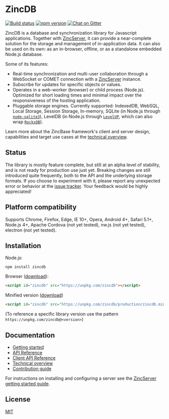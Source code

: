 # ZincDB

[![Build status](https://travis-ci.org/zincbase/zincdb.svg?branch=master)](https://travis-ci.org/zincbase/zincdb)
[![npm version](https://badge.fury.io/js/zincdb.svg)](https://badge.fury.io/js/zincdb)
[![Chat on Gitter](https://badges.gitter.im/Join%20Chat.svg)](https://gitter.im/zincbase/Lobby?utm_source=share-link&utm_medium=link&utm_campaign=share-link)

ZincDB is a database and synchronization library for Javascript applications. Together with [ZincServer](https://github.com/zincbase/zincserver), it can provide a near-complete solution for the storage and management of in-application data. It can also be used on its own: as an in-browser, offline, or as a standalone embedded Node.js database.

Some of its features:

* Real-time synchronization and multi-user collaboration through a WebSocket or COMET connection with a [ZincServer](https://github.com/zincbase/zincserver) instance.
* Subscribe for updates for specific objects or values.
* Operates in a web-worker (browser) or child process (Node.js). Optimized for short loading times and minimal impact over the responsiveness of the hosting application.
* Pluggable storage engines. Currently supported: IndexedDB, WebSQL, Local Storage, Session Storage, In-memory, SQLite (in Node.js through [`node-sqlite3`](https://github.com/mapbox/node-sqlite3)), LevelDB (in Node.js through [`LevelUP`](https://github.com/Level/levelup), which can also wrap [`RocksDB`](https://github.com/facebook/rocksdb)).

Learn more about the ZincBase framework's client and server design, capabilities and target use cases at the [technical overview](https://github.com/zincbase/zincdb/blob/master/docs/Technical%20overview.md).

## Status

The library is mostly feature complete, but still at an alpha level of stability, and is not ready for production use just yet. Breaking changes are still introduced quite frequently, both to the API and the underlying storage formats. If you choose to experiment with it, please report any unexpected error or behavior at the [issue tracker](https://github.com/zincbase/zincdb/issues). Your feedback would be highly appreciated!

## Platform compatibility

Supports Chrome, Firefox, Edge, IE 10+, Opera, Android 4+, Safari 5.1+, Node.js 4+, Apache Cordova (not yet tested), nw.js (not yet tested), electron (not yet tested).

## Installation

Node.js:

```
npm install zincdb
```

Browser ([download](https://unpkg.com/zincdb)):

```html
<script id="zincdb" src="https://unpkg.com/zincdb"></script>
```

Minified version ([download](https://unpkg.com/zincdb/production/zincdb.min.js))
```html
<script id="zincdb" src="https://unpkg.com/zincdb/production/zincdb.min.js"></script>
```

(To reference a specific library version use the pattern `https://unpkg.com/zincdb@<version>`)

## Documentation

* [Getting started](https://github.com/zincbase/zincdb/blob/master/docs/Getting%20started.md)
* [API Reference](https://github.com/zincbase/zincdb/blob/master/docs/API%20Reference.md)
* [Client API Reference](https://github.com/zincbase/zincdb/blob/master/docs/Client%20API%20Reference.md)
* [Technical overview](https://github.com/zincbase/zincdb/blob/master/docs/Technical%20overview.md)
* [Contribution guide](https://github.com/zincbase/zincdb/blob/master/docs/Contribution%20guide.md)

For instructions on installing and configuring a server see the [ZincServer getting started guide](https://github.com/zincbase/zincserver/blob/master/docs/Getting%20started.md).

## License

[MIT](https://github.com/zincbase/zincdb/blob/master/LICENSE)
